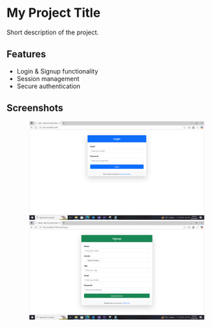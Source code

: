 # My Project Title

Short description of the project.

## Features
- Login & Signup functionality
- Session management
- Secure authentication

## Screenshots

<p align="center">
  <img src="assets/images/login.png" width="400" />
  <img src="assets/images/signup.png" width="400" />
</p>
